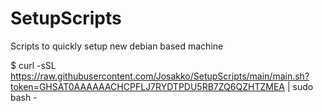 # SetupScripts
Scripts to quickly setup new debian based machine

  $ curl -sSL https://raw.githubusercontent.com/Josakko/SetupScripts/main/main.sh?token=GHSAT0AAAAAACHCPFLJ7RYDTPDU5RB7ZQ6QZHTZMEA | sudo bash -

